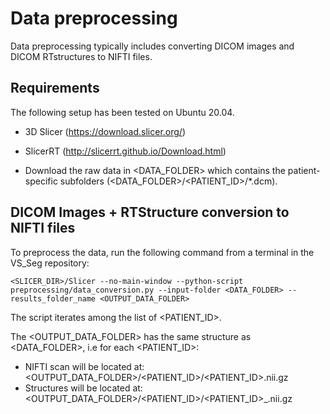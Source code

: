 # Data preprocessing
Data preprocessing typically includes converting DICOM images and DICOM RTstructures to NIFTI files.


##  Requirements

The following setup has been tested on Ubuntu 20.04.

* 3D Slicer (https://download.slicer.org/)
* SlicerRT (http://slicerrt.github.io/Download.html)

* Download the raw data in <DATA_FOLDER> which contains the patient-specific subfolders (<DATA_FOLDER>/<PATIENT_ID>/*.dcm).

        
## DICOM Images + RTStructure conversion to NIFTI files

To preprocess the data, run the following command from a terminal in the VS_Seg repository:

``` <SLICER_DIR>/Slicer --no-main-window --python-script preprocessing/data_conversion.py --input-folder <DATA_FOLDER> --results_folder_name <OUTPUT_DATA_FOLDER> ```

The script iterates among the list of <PATIENT_ID>.

The <OUTPUT_DATA_FOLDER> has the same structure as <DATA_FOLDER>, i.e for each <PATIENT_ID>:
* NIFTI scan will be located at: <OUTPUT_DATA_FOLDER>/<PATIENT_ID>/<PATIENT_ID>.nii.gz
* Structures will be located at: <OUTPUT_DATA_FOLDER>/<PATIENT_ID>/<PATIENT_ID>_<STRUCTURE>.nii.gz


